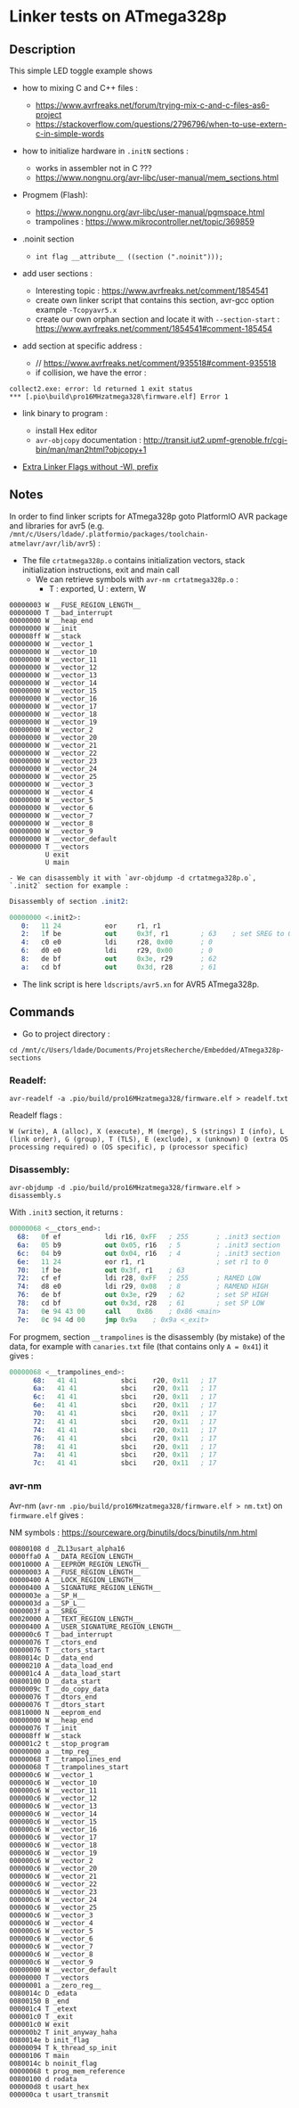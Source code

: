 # Linker tests on ATmega328p

## Description

This simple LED toggle example shows
- how to mixing C and C++ files :
    - https://www.avrfreaks.net/forum/trying-mix-c-and-c-files-as6-project
    - https://stackoverflow.com/questions/2796796/when-to-use-extern-c-in-simple-words

- how to initialize hardware in `.initN` sections :
    - works in assembler not in C ???
    - https://www.nongnu.org/avr-libc/user-manual/mem_sections.html

- Progmem (Flash):
     - https://www.nongnu.org/avr-libc/user-manual/pgmspace.html
     - trampolines : https://www.mikrocontroller.net/topic/369859

- .noinit section
    - `int flag __attribute__ ((section (".noinit")));`

- add user sections :
    - Interesting topic : https://www.avrfreaks.net/comment/1854541
    - create own linker script that contains this section, avr-gcc option example  `-Tcopyavr5.x`
    - create our own orphan section and locate it with `--section-start` : https://www.avrfreaks.net/comment/1854541#comment-185454

- add section at specific address :
    - // https://www.avrfreaks.net/comment/935518#comment-935518
    -  if collision, we have the error :

```c:/users/ldade/.platformio/packages/toolchain-atmelavr/bin/../lib/gcc/avr/7.3.0/../../../../avr/bin/ld.exe: section .mycrc_col loaded at [00001bff,00001c00] overlaps section .mycrc loaded at [00001bfe,00001bff]
collect2.exe: error: ld returned 1 exit status
*** [.pio\build\pro16MHzatmega328\firmware.elf] Error 1
```

- link binary to program : 
    - install Hex editor
    - `avr-objcopy` documentation : http://transit.iut2.upmf-grenoble.fr/cgi-bin/man/man2html?objcopy+1

- [Extra Linker Flags without -Wl, prefix](https://docs.platformio.org/en/latest/projectconf/advanced_scripting.html#extra-linker-flags-without-wl-prefix)

## Notes

In order to find linker scripts for ATmega328p goto PlatformIO AVR package and libraries for avr5 (e.g. `/mnt/c/Users/ldade/.platformio/packages/toolchain-atmelavr/avr/lib/avr5`) :

- The file `crtatmega328p.o` contains initialization vectors, stack initialization instructions, exit and main call
    - We can retrieve symbols with `avr-nm crtatmega328p.o` :
        - T : exported, U : extern, W

```
00000003 W __FUSE_REGION_LENGTH__
00000000 T __bad_interrupt
00000000 W __heap_end
00000000 W __init
000008ff W __stack
00000000 W __vector_1
00000000 W __vector_10
00000000 W __vector_11
00000000 W __vector_12
00000000 W __vector_13
00000000 W __vector_14
00000000 W __vector_15
00000000 W __vector_16
00000000 W __vector_17
00000000 W __vector_18
00000000 W __vector_19
00000000 W __vector_2
00000000 W __vector_20
00000000 W __vector_21
00000000 W __vector_22
00000000 W __vector_23
00000000 W __vector_24
00000000 W __vector_25
00000000 W __vector_3
00000000 W __vector_4
00000000 W __vector_5
00000000 W __vector_6
00000000 W __vector_7
00000000 W __vector_8
00000000 W __vector_9
00000000 W __vector_default
00000000 T __vectors
         U exit
         U main
```
    - We can disassembly it with `avr-objdump -d crtatmega328p.o`, `.init2` section for example : 

```s
Disassembly of section .init2:

00000000 <.init2>:
   0:   11 24           eor     r1, r1
   2:   1f be           out     0x3f, r1        ; 63    ; set SREG to 0
   4:   c0 e0           ldi     r28, 0x00       ; 0
   6:   d0 e0           ldi     r29, 0x00       ; 0
   8:   de bf           out     0x3e, r29       ; 62
   a:   cd bf           out     0x3d, r28       ; 61
```


- The link script is here `ldscripts/avr5.xn` for AVR5 ATmega328p.


## Commands

- Go to project directory :

```cd /mnt/c/Users/ldade/Documents/ProjetsRecherche/Embedded/ATmega328p-sections```

### Readelf:

```
avr-readelf -a .pio/build/pro16MHzatmega328/firmware.elf > readelf.txt
```

Readelf flags :

```
W (write), A (alloc), X (execute), M (merge), S (strings) I (info), L (link order), G (group), T (TLS), E (exclude), x (unknown) O (extra OS processing required) o (OS specific), p (processor specific)
```

### Disassembly:

```avr-objdump -d .pio/build/pro16MHzatmega328/firmware.elf > disassembly.s```

With `.init3` section, it returns :

```s
00000068 <__ctors_end>:
  68:	0f ef       	ldi	r16, 0xFF	; 255       ; .init3 section
  6a:	05 b9       	out	0x05, r16	; 5         ; .init3 section
  6c:	04 b9       	out	0x04, r16	; 4         ; .init3 section
  6e:	11 24       	eor	r1, r1                  ; set r1 to 0
  70:	1f be       	out	0x3f, r1	; 63    
  72:	cf ef       	ldi	r28, 0xFF	; 255       ; RAMED LOW
  74:	d8 e0       	ldi	r29, 0x08	; 8         ; RAMEND HIGH
  76:	de bf       	out	0x3e, r29	; 62        ; set SP HIGH
  78:	cd bf       	out	0x3d, r28	; 61        ; set SP LOW
  7a:	0e 94 43 00 	call	0x86	; 0x86 <main>   
  7e:	0c 94 4d 00 	jmp	0x9a	; 0x9a <_exit>
```

For progmem, section `__trampolines` is the disassembly (by mistake) of the data, for example with `canaries.txt` file (that contains only `A = 0x41`) it gives :

```s
00000068 <__trampolines_end>:
      68:	41 41       	sbci	r20, 0x11	; 17
      6a:	41 41       	sbci	r20, 0x11	; 17
      6c:	41 41       	sbci	r20, 0x11	; 17
      6e:	41 41       	sbci	r20, 0x11	; 17
      70:	41 41       	sbci	r20, 0x11	; 17
      72:	41 41       	sbci	r20, 0x11	; 17
      74:	41 41       	sbci	r20, 0x11	; 17
      76:	41 41       	sbci	r20, 0x11	; 17
      78:	41 41       	sbci	r20, 0x11	; 17
      7a:	41 41       	sbci	r20, 0x11	; 17
      7c:	41 41       	sbci	r20, 0x11	; 17
```

### avr-nm

Avr-nm (`avr-nm .pio/build/pro16MHzatmega328/firmware.elf > nm.txt`) on `firmware.elf` gives :

NM symbols : https://sourceware.org/binutils/docs/binutils/nm.html

```
00800108 d _ZL13usart_alpha16
0000ffa0 A __DATA_REGION_LENGTH__
00010000 A __EEPROM_REGION_LENGTH__
00000003 A __FUSE_REGION_LENGTH__
00000400 A __LOCK_REGION_LENGTH__
00000400 A __SIGNATURE_REGION_LENGTH__
0000003e a __SP_H__
0000003d a __SP_L__
0000003f a __SREG__
00020000 A __TEXT_REGION_LENGTH__
00000400 A __USER_SIGNATURE_REGION_LENGTH__
000000c6 T __bad_interrupt
00000076 T __ctors_end
00000076 T __ctors_start
0080014c D __data_end
00000210 A __data_load_end
000001c4 A __data_load_start
00800100 D __data_start
0000009c T __do_copy_data
00000076 T __dtors_end
00000076 T __dtors_start
00810000 N __eeprom_end
00000000 W __heap_end
00000076 T __init
000008ff W __stack
000001c2 t __stop_program
00000000 a __tmp_reg__
00000068 T __trampolines_end
00000068 T __trampolines_start
000000c6 W __vector_1
000000c6 W __vector_10
000000c6 W __vector_11
000000c6 W __vector_12
000000c6 W __vector_13
000000c6 W __vector_14
000000c6 W __vector_15
000000c6 W __vector_16
000000c6 W __vector_17
000000c6 W __vector_18
000000c6 W __vector_19
000000c6 W __vector_2
000000c6 W __vector_20
000000c6 W __vector_21
000000c6 W __vector_22
000000c6 W __vector_23
000000c6 W __vector_24
000000c6 W __vector_25
000000c6 W __vector_3
000000c6 W __vector_4
000000c6 W __vector_5
000000c6 W __vector_6
000000c6 W __vector_7
000000c6 W __vector_8
000000c6 W __vector_9
00000000 W __vector_default
00000000 T __vectors
00000001 a __zero_reg__
0080014c D _edata
00800150 B _end
000001c4 T _etext
000001c0 T _exit
000001c0 W exit
000000b2 T init_anyway_haha
0080014e b init_flag
00000094 T k_thread_sp_init
00000106 T main
0080014c b noinit_flag
00000068 t prog_mem_reference
00800100 d rodata
000000d8 t usart_hex
000000ca t usart_transmit
```
